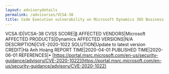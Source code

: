 ```yaml
---
layout: advisorydetails
permalink: /advisories/VCSA-38
title: Code Execution vulnerability on Microsoft Dynamics 365 Business Central, Microsoft Dynamics Nav
---
```

VCSA ID|VCSA-38
CVSS SCORE|[8](https://nvd.nist.gov/vuln-metrics/cvss/v3-calculator?calculator&version=3.0&vector=(CVSS:3.1/AV:N/AC:L/PR:L/UI:R/S:U/C:H/I:H/A:H))
AFFECTED VENDORS|Microsoft
AFFECTED PRODUCTS|Dynamics
AFFECTED VERSIONS|N/A
DESCRIPTION|CVE-2020-1022
SOLUTION|Update to latest version
CREDIT|Hà Anh Hoàng
REPORT TIME|2020-04-01
PUBLISHED TIME|2020-06-01
REFERENCES|&#8226; [https://portal.msrc.microsoft.com/en-us/security-guidance/advisory/CVE-2020-1022](https://portal.msrc.microsoft.com/en-us/security-guidance/advisory/CVE-2020-1022)

